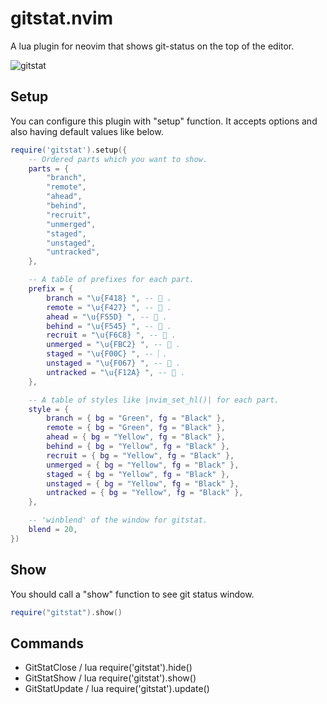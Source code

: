 # gitstat.nvim

A lua plugin for neovim that shows git-status on the top of the editor.

![gitstat](https://user-images.githubusercontent.com/5582459/111492408-fbcc5200-877f-11eb-9150-ae8b6f4a6b0f.png)

## Setup

You can configure this plugin with "setup" function.
It accepts options and also having default values like below.

```lua
require('gitstat').setup({
    -- Ordered parts which you want to show.
    parts = {
        "branch",
        "remote",
        "ahead",
        "behind",
        "recruit",
        "unmerged",
        "staged",
        "unstaged",
        "untracked",
    },

    -- A table of prefixes for each part.
    prefix = {
        branch = "\u{F418} ", --  .
        remote = "\u{F427} ", --  .
        ahead = "\u{F55D} ", --  .
        behind = "\u{F545} ", --  .
        recruit = "\u{F6C8} ", --  .
        unmerged = "\u{FBC2} ", -- ﯂ .
        staged = "\u{F00C} ", --  .
        unstaged = "\u{F067} ", --  .
        untracked = "\u{F12A} ", --  .
    },

    -- A table of styles like |nvim_set_hl()| for each part.
    style = {
        branch = { bg = "Green", fg = "Black" },
        remote = { bg = "Green", fg = "Black" },
        ahead = { bg = "Yellow", fg = "Black" },
        behind = { bg = "Yellow", fg = "Black" },
        recruit = { bg = "Yellow", fg = "Black" },
        unmerged = { bg = "Yellow", fg = "Black" },
        staged = { bg = "Yellow", fg = "Black" },
        unstaged = { bg = "Yellow", fg = "Black" },
        untracked = { bg = "Yellow", fg = "Black" },
    },

    -- 'winblend' of the window for gitstat.
    blend = 20,
})
```

## Show

You should call a "show" function to see git status window.

```lua
require("gitstat").show()
```

## Commands

- GitStatClose  / lua require('gitstat').hide()
- GitStatShow   / lua require('gitstat').show()
- GitStatUpdate / lua require('gitstat').update()

